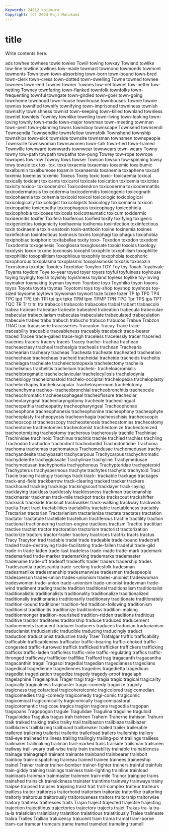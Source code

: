 ```yaml
---
Keywords: 24812 kojimura
Copyright: (C) 2024 Koji Murakami
---
```


# title

Write contents here.



ads towhee towhees towie towies Towill
towing towkay Towland towlike tow-line towline towlines tow-made towmast towmond
towmonds towmont towmonts Town town town-absorbing town-born town-bound town-bred town-clerk
town-cress town-dotted town-dwelling Towne towned townee townees town-end Towner towner
Townes tow-net townet tow-netter tow-netting Towney townfaring town-flanked townfolk townfolks
town-frequenting townful towngate town-girdled town-goer town-going townhome townhood town-house townhouse
townhouses Townie townie townies townified townify townifying town-imprisoned towniness townish
townishly townishness townist town-keeping town-killed townland townless townlet townlets Townley
townlike townling town-living town-looking town-loving townly town-made town-major townman town-meeting
townmen town-pent town-planning towns townsboy townscape Townsend townsendi Townsendia Townsendite
townsfellow townsfolk Townshend township townships town-sick townside townsite townsman townsmen
townspeople Townsville townswoman townswomen town-talk town-tied town-trained Townville townward townwards
townwear townwears town-weary Towny towny tow-path towpath towpaths tow-pung Towrey
tow-rope towrope towropes tow-row Towroy tows towser Towson towson tow-spinning
towsy towy towzie tox tox- tox. toxa toxaemia toxaemias toxaemic
toxalbumic toxalbumin toxalbumose toxamin toxanaemia toxanemia toxaphene toxcatl toxemia toxemias
toxemic Toxeus Toxey toxic toxic- toxicaemia toxical toxically toxicant toxicants
toxicarol toxicate toxication toxicemia toxicities toxicity toxico- toxicodendrol Toxicodendron toxicoderma
toxicodermatitis toxicodermatosis toxicodermia toxicodermitis toxicogenic toxicognath toxicohaemia toxicohemia toxicoid toxicol
toxicologic toxicological toxicologically toxicologist toxicologists toxicology toxicomania toxicon toxicopathic toxicopathy
toxicophagous toxicophagy toxicophidia toxicophobia toxicoses toxicosis toxicotraumatic toxicum toxidermic toxidermitis
toxifer Toxifera toxiferous toxified toxify toxifying toxigenic toxigenicities toxigenicity toxihaemia
toxihemia toxiinfection toxiinfectious toxin toxinaemia toxin-anatoxin toxin-antitoxin toxine toxinemia toxines
toxinfection toxinfectious toxinosis toxins toxiphagi toxiphagus toxiphobia toxiphobiac toxiphoric toxitabellae
toxity toxo- Toxodon toxodon toxodont Toxodontia toxogenesis Toxoglossa toxoglossate toxoid
toxoids toxology toxolysis toxon toxone toxonosis toxophil toxophile toxophilism toxophilite
toxophilitic toxophilitism toxophilous toxophily toxophobia toxophoric toxophorous toxoplasma toxoplasmic toxoplasmosis
toxosis toxosozin Toxostoma toxotae Toxotes Toxotidae Toxylon TOY Toy toy
Toyah Toyahvale Toyama toydom Toye to-year toyed toyer toyers toyful
toyfulness toyhouse toying toyingly toyish toyishly toyishness toyland toyless toylike
toy-loving toymaker toymaking toyman toymen Toynbee toyo Toyohiko toyon toyons
toyos Toyota toyota toyotas Toyotomi toys toy-shop toyshop toyshops toy-sized
toysome toytown toywoman toywort toze tozee tozer TP tp TP0
TP4 TPC tpd TPE tph TPI tpi tpk tpke TPM
tpm TPMP TPN TPO Tpr TPS tps TPT TQC TR
Tr tr tr. tra trabacoli trabacolo trabacolos trabal trabant trabascolo
trabea trabeae trabeatae trabeate trabeated trabeation trabecula trabeculae trabecular trabecularism
trabeculas trabeculate trabeculated trabeculation trabecule trabes trabu trabuch trabucho trabuco
trabucos Trabue Trabzon TRAC trac tracasserie tracasseries Tracaulon Tracay Trace
trace traceability traceable traceableness traceably traceback trace-bearer traced Tracee trace-galled
trace-high traceless tracelessly tracer traceried traceries tracers tracery traces Tracey
trache- trachea tracheae tracheaectasy tracheal trachealgia trachealis trachean Trachearia trachearian
tracheary tracheas Tracheata tracheate tracheated tracheation trachecheae trachecheas tracheid tracheidal
tracheide tracheids tracheitis trachelagra trachelate trachelectomopexia trachelectomy trachelia trachelismus trachelitis
trachelium trachelo- tracheloacromialis trachelobregmatic tracheloclavicular trachelocyllosis trachelodynia trachelology trachelomastoid trachelo-occipital
trachelopexia tracheloplasty trachelorrhaphy tracheloscapular Trachelospermum trachelotomy trachenchyma tracheo- tracheobronchial tracheobronchitis
tracheocele tracheochromatic tracheoesophageal tracheofissure tracheolar tracheolaryngeal tracheolaryngotomy tracheole tracheolingual tracheopathia
tracheopathy tracheopharyngeal Tracheophonae tracheophone tracheophonesis tracheophonine tracheophony tracheophyte tracheoplasty tracheopyosis
tracheorrhagia tracheoschisis tracheoscopic tracheoscopist tracheoscopy tracheostenosis tracheostomies tracheostomy tracheotome tracheotomies
tracheotomist tracheotomize tracheotomized tracheotomizing tracheotomy tracherous tracherously trachile Trachiniae Trachinidae
trachinoid Trachinus trachitis trachle trachled trachles trachling Trachodon trachodon trachodont
trachodontid Trachodontidae Trachoma trachoma trachomas trachomatous Trachomedusae trachomedusan trachy- trachyandesite
trachybasalt trachycarpous Trachycarpus trachychromatic trachydolerite trachyglossate Trachylinae trachyline Trachymedusae trachymedusan
trachyphonia trachyphonous Trachypteridae trachypteroid Trachypterus trachyspermous trachyte trachytes trachytic trachytoid
Traci Tracie tracing tracingly tracings track track- trackable trackage trackages
track-and-field trackbarrow track-clearing tracked tracker trackers trackhound tracking trackings trackingscout
tracklayer track-laying tracklaying trackless tracklessly tracklessness trackman trackmanship trackmaster trackmen
track-mile trackpot tracks trackscout trackshifter tracksick trackside tracksuit trackwalker track-walking
trackway trackwork traclia Tract tract tractabilities tractability tractable tractableness tractably
Tractarian tractarian Tractarianism tractarianize tractate tractates tractation tractator tractatule tractellate
tractellum tractiferous tractile tractility traction tractional tractioneering traction-engine tractions tractism
Tractite tractitian tractive tractlet tractor tractoration tractorism tractorist tractorization tractorize
tractors tractor-trailer tractory tractrices tractrix tracts tractus Tracy Tracyton trad
tradable tradal trade tradeable trade-bound tradecraft traded trade-destroying trade-facilitating trade-fallen
tradeful trade-gild trade-in trade-laden trade-last tradeless trade-made trade-mark trademark trademarked
trade-marker trademarking trademarks trademaster tradename trade-off tradeoff tradeoffs trader traders
tradership trades Tradescantia tradescantia trade-seeking tradesfolk tradesman tradesmanlike tradesmanship tradesmanwise
tradesmen tradespeople tradesperson trades-union trades-unionism trades-unionist tradeswoman tradeswomen trade-union trade-unionism
trade-unionist tradevman trade-wind tradiment trading tradite tradition traditional traditionalism traditionalist
traditionalistic traditionalists traditionality traditionalize traditionalized traditionally traditionaries traditionarily traditionary traditionate
traditionately tradition-bound traditioner tradition-fed tradition-following traditionism traditionist traditionitis traditionize traditionless
tradition-making traditionmonger tradition-nourished tradition-ridden traditions traditious traditive traditor traditores traditorship
traduce traduced traducement traducements traducent traducer traducers traduces traducian traducianism
traducianist traducianistic traducible traducing traducingly traduct traduction traductionist traductive trady
Traer Trafalgar traffic trafficability trafficable trafficableness trafficator traffic-bearing traffic-choked traffic-congested
traffic-furrowed traffick trafficked trafficker traffickers trafficking trafficks traffic-laden trafficless traffic-mile
traffic-regulating traffics traffic-thronged trafficway trafflicker trafflike Trafford trag tragacanth tragacantha
tragacanthin tragal Tragasol tragedial tragedian tragedianess tragedians tragedical tragedienne tragediennes
tragedies tragedietta tragedious tragedist tragedization tragedize tragedy tragedy-proof tragelaph tragelaphine
Tragelaphus Trager tragi tragi- tragia tragic tragical tragicality tragically tragicalness
tragicaster tragic-comedy tragicize tragicly tragicness tragicofarcical tragicoheroicomic tragicolored tragicomedian tragicomedies
tragi-comedy tragicomedy tragi-comic tragicomic tragicomical tragicomicality tragicomically tragicomipastoral tragicoromantic tragicose
tragics tragion tragions tragoedia tragopan tragopans Tragopogon tragule Tragulidae Tragulina
traguline traguloid Traguloidea Tragulus tragus trah traheen Trahern Traherne trahison
Trahurn traik traiked traiking traiks traiky trail trailbaston trailblaze trailblazer
trailblazers trailblazing trailboard trailbreaker trailed trailer trailerable trailered trailering trailerist
trailerite trailerload trailers trailership trailery trail-eye trailhead trailiness trailing trailingly
trailing-point trailings trailless trailmaker trailmaking trailman trail-marked trails trailside trailsman
trailsmen trailway trail-weary trail-wise traily train trainability trainable trainableness trainage
trainagraph trainant trainante trainband trainbearer trainbolt trainboy train-dispatching traineau trained
trainee trainees traineeship trainel Trainer trainer trainer-bomber trainer-fighter trainers trainful
trainfuls train-giddy training trainings trainless train-lighting trainline trainload trainloads trainman
trainmaster trainmen train-mile Trainor trainpipe trains trainshed trainsick trainsickness trainster
traintime trainway trainways trainy traipse traipsed traipses traipsing traist trait
trait-complex traiteur traiteurs traitless traitor traitoress traitorhood traitorism traitorize traitorlike
traitorling traitorly traitorous traitorously traitorousness traitors traitorship traitorwise traitory traitress
traitresses traits Trajan traject trajected trajectile trajecting trajection trajectitious trajectories
trajectory trajects trajet Trakas tra-la tra-la-la tralatician tralaticiary tralatition tralatitious
tralatitiously Tralee tralineate tralira Tralles Trallian tralucency tralucent tram trama
tramal tram-borne tram-car tramcar tramcars trame tramel trameled trameling tramell
